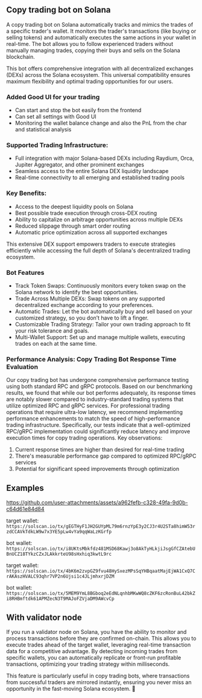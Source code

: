 ## Copy trading bot on Solana

A copy trading bot on Solana automatically tracks and mimics the trades of a specific trader's wallet. It monitors the trader's transactions (like buying or selling tokens) and automatically executes the same actions in your wallet in real-time. The bot allows you to follow experienced traders without manually managing trades, copying their buys and sells on the Solana blockchain.

This bot offers comprehensive integration with all decentralized exchanges (DEXs) across the Solana ecosystem. This universal compatibility ensures maximum flexibility and optimal trading opportunities for our users.

### Added Good UI for your trading
- Can start and stop the bot easily from the frontend
- Can set all settings with Good UI
- Monitoring the wallet balance change and also the PnL from the char and statistical analysis


### Supported Trading Infrastructure:

- Full integration with major Solana-based DEXs including Raydium, Orca, Jupiter Aggregator, and other prominent exchanges
- Seamless access to the entire Solana DEX liquidity landscape
- Real-time connectivity to all emerging and established trading pools

### Key Benefits:

- Access to the deepest liquidity pools on Solana
- Best possible trade execution through cross-DEX routing
- Ability to capitalize on arbitrage opportunities across multiple DEXs
- Reduced slippage through smart order routing
- Automatic price optimization across all supported exchanges

This extensive DEX support empowers traders to execute strategies efficiently while accessing the full depth of Solana's decentralized trading ecosystem.

### Bot Features

- Track Token Swaps: Continuously monitors every token swap on the Solana network to identify the best opportunities.
- Trade Across Multiple DEXs: Swap tokens on any supported decentralized exchange according to your preferences.
- Automatic Trades: Let the bot automatically buy and sell based on your customized strategy, so you don’t have to lift a finger.
- Customizable Trading Strategy: Tailor your own trading approach to fit your risk tolerance and goals. 
- Multi-Wallet Support: Set up and manage multiple wallets, executing trades on each at the same time.

### Performance Analysis: Copy Trading Bot Response Time Evaluation
Our copy trading bot has undergone comprehensive performance testing using both standard RPC and gRPC protocols. Based on our benchmarking results, we found that while our bot performs adequately, its response times are notably slower compared to industry-standard trading systems that utilize optimized RPC and gRPC services.
For professional trading operations that require ultra-low latency, we recommend implementing performance enhancements to match the speed of high-performance trading infrastructure. Specifically, our tests indicate that a well-optimized RPC/gRPC implementation could significantly reduce latency and improve execution times for copy trading operations.
Key observations:

1. Current response times are higher than desired for real-time trading
2. There's measurable performance gap compared to optimized RPC/gRPC services
3. Potential for significant speed improvements through optimization

## Examples




https://github.com/user-attachments/assets/a962fefb-c328-49fa-9d0b-c64d61e84d84



target wallet: 
`https://solscan.io/tx/gEGTHyF1JH2GUYpML79m6rnzYpE3y2CJ3r4U2STa8himW53rzdCCAVkTdkLW9w7x3YE5pLw4vYa9qqWaLzKGrfp`

bot wallet: 
`https://solscan.io/tx/i8UKtsMbkfdz481MSD68Kawj3o8AkTyHLkjiJsgGfCZAtebUBnUCZ18TYkzCZxJLAkkrteU98sHxhiq3kwtL9rc`

target wallet: 
`https://solscan.io/tx/4bK6m2zvpGZ9fvu48HySxezMPsSqYHBqaatMajEjWA1CxQ7CrAKAszHVALC93qhr7VP2n6Ujsi1c4JLjmhxrjDZM`

bot wallet: 
`https://solscan.io/tx/5MEM9YmL8BGboq2eEdNLqnhbMKwWQ8cZKF6zcRonBuL42bkZi8RHBmftdk61APMZecN3T9MAJoFZVjaDM9AWcvCp`

## With validator node
If you run a validator node on Solana, you have the ability to monitor and process transactions before they are confirmed on-chain. This allows you to execute trades ahead of the target wallet, leveraging real-time transaction data for a competitive advantage. By detecting incoming trades from specific wallets, you can automatically replicate or front-run profitable transactions, optimizing your trading strategy within milliseconds.

This feature is particularly useful in copy trading bots, where transactions from successful traders are mirrored instantly, ensuring you never miss an opportunity in the fast-moving Solana ecosystem. 🚀
